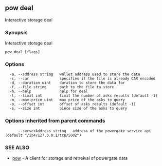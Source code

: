 ## pow deal

Interactive storage deal

### Synopsis

Interactive storage deal

```
pow deal [flags]
```

### Options

```
  -a, --address string   wallet address used to store the data
  -c, --car              specifies if the file is already CAR encoded
  -d, --duration uint    duration to store the data for
  -f, --file string      path to the file to store
  -h, --help             help for deal
  -l, --limit int        limit the number of asks results (default -1)
  -m, --max-price uint   max price of the asks to query
  -o, --offset int       offset of asks results (default -1)
  -s, --size int         piece size of the asks to query
```

### Options inherited from parent commands

```
      --serverAddress string   address of the powergate service api (default "/ip4/127.0.0.1/tcp/5002")
```

### SEE ALSO

* [pow](pow.md)	 - A client for storage and retreival of powergate data

